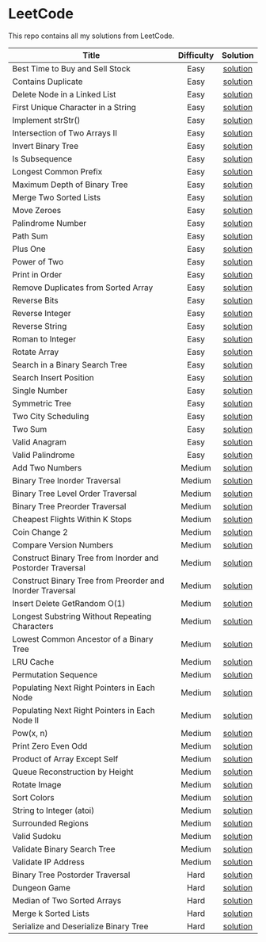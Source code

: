 # LeetCode

This repo contains all my solutions from LeetCode.

| Title                | Difficulty       | Solution  |
|---                   |:---:             |:---:      |
| Best Time to Buy and Sell Stock | Easy | [solution](/leetcode/solutions/easy/best-time-to-buy-and-sell-stock/) |
| Contains Duplicate | Easy | [solution](/leetcode/solutions/easy/contains-duplicate/) |
| Delete Node in a Linked List | Easy | [solution](/leetcode/solutions/easy/delete-node-in-a-linked-list/) |
| First Unique Character in a String | Easy | [solution](/leetcode/solutions/easy/first-unique-character-in-a-string/) |
| Implement strStr() | Easy | [solution](/leetcode/solutions/easy/implement-strstr/) |
| Intersection of Two Arrays II | Easy | [solution](/leetcode/solutions/easy/intersection-of-two-arrays-ii/) |
| Invert Binary Tree | Easy | [solution](/leetcode/solutions/easy/invert-binary-tree/) |
| Is Subsequence | Easy | [solution](/leetcode/solutions/easy/is-subsequence/) |
| Longest Common Prefix | Easy | [solution](/leetcode/solutions/easy/longest-common-prefix/) |
| Maximum Depth of Binary Tree | Easy | [solution](/leetcode/solutions/easy/maximum-depth-of-binary-tree/) |
| Merge Two Sorted Lists | Easy | [solution](/leetcode/solutions/easy/merge-two-sorted-lists/) |
| Move Zeroes | Easy | [solution](/leetcode/solutions/easy/move-zeroes/) |
| Palindrome Number | Easy | [solution](/leetcode/solutions/easy/palindrome-number/) |
| Path Sum | Easy | [solution](/leetcode/solutions/easy/path-sum/) |
| Plus One | Easy | [solution](/leetcode/solutions/easy/plus-one/) |
| Power of Two | Easy | [solution](/leetcode/solutions/easy/power-of-two/) |
| Print in Order | Easy | [solution](/leetcode/solutions/easy/print-in-order/) |
| Remove Duplicates from Sorted Array | Easy | [solution](/leetcode/solutions/easy/remove-duplicates-from-sorted-array/) |
| Reverse Bits | Easy | [solution](/leetcode/solutions/easy/reverse-bits/) |
| Reverse Integer | Easy | [solution](/leetcode/solutions/easy/reverse-integer/) |
| Reverse String | Easy | [solution](/leetcode/solutions/easy/reverse-string/) |
| Roman to Integer | Easy | [solution](/leetcode/solutions/easy/roman-to-integer/) |
| Rotate Array | Easy | [solution](/leetcode/solutions/easy/rotate-array/) |
| Search in a Binary Search Tree | Easy | [solution](/leetcode/solutions/easy/search-in-a-binary-search-tree/) |
| Search Insert Position | Easy | [solution](/leetcode/solutions/easy/search-insert-position/) |
| Single Number | Easy | [solution](/leetcode/solutions/easy/single-number/) |
| Symmetric Tree | Easy | [solution](/leetcode/solutions/easy/symmetric-tree/) |
| Two City Scheduling | Easy | [solution](/leetcode/solutions/easy/two-city-scheduling/) |
| Two Sum | Easy | [solution](/leetcode/solutions/easy/two-sum/) |
| Valid Anagram | Easy | [solution](/leetcode/solutions/easy/valid-anagram/) |
| Valid Palindrome | Easy | [solution](/leetcode/solutions/easy/valid-palindrome/) |
| Add Two Numbers | Medium | [solution](/leetcode/solutions/medium/add-two-numbers/) |
| Binary Tree Inorder Traversal | Medium | [solution](/leetcode/solutions/medium/binary-tree-inorder-traversal/) |
| Binary Tree Level Order Traversal | Medium | [solution](/leetcode/solutions/medium/binary-tree-level-order-traversal/) |
| Binary Tree Preorder Traversal | Medium | [solution](/leetcode/solutions/medium/binary-tree-preorder-traversal/) |
| Cheapest Flights Within K Stops | Medium | [solution](/leetcode/solutions/medium/cheapest-flights-within-k-stops/) |
| Coin Change 2 | Medium | [solution](/leetcode/solutions/medium/coin-change-2/) |
| Compare Version Numbers | Medium | [solution](/leetcode/solutions/medium/compare-version-numbers/) |
| Construct Binary Tree from Inorder and Postorder Traversal | Medium | [solution](/leetcode/solutions/medium/construct-binary-tree-from-inorder-and-postorder-traversal/) |
| Construct Binary Tree from Preorder and Inorder Traversal | Medium | [solution](/leetcode/solutions/medium/construct-binary-tree-from-preorder-and-inorder-traversal/) |
| Insert Delete GetRandom O(1) | Medium | [solution](/leetcode/solutions/medium/insert-delete-getrandom-o1/) |
| Longest Substring Without Repeating Characters | Medium | [solution](/leetcode/solutions/medium/longest-substring-without-repeating-characters/) |
| Lowest Common Ancestor of a Binary Tree | Medium | [solution](/leetcode/solutions/medium/lowest-common-ancestor-of-a-binary-tree/) |
| LRU Cache | Medium | [solution](/leetcode/solutions/medium/lru-cache/) |
| Permutation Sequence | Medium | [solution](/leetcode/solutions/medium/permutation-sequence/) |
| Populating Next Right Pointers in Each Node | Medium | [solution](/leetcode/solutions/medium/populating-next-right-pointers-in-each-node/) |
| Populating Next Right Pointers in Each Node II | Medium | [solution](/leetcode/solutions/medium/populating-next-right-pointers-in-each-node-ii/) |
| Pow(x, n) | Medium | [solution](/leetcode/solutions/medium/powx-n/) |
| Print Zero Even Odd | Medium | [solution](/leetcode/solutions/medium/print-zero-even-odd/) |
| Product of Array Except Self | Medium | [solution](/leetcode/solutions/medium/product-of-array-except-self/) |
| Queue Reconstruction by Height | Medium | [solution](/leetcode/solutions/medium/queue-reconstruction-by-height/) |
| Rotate Image | Medium | [solution](/leetcode/solutions/medium/rotate-image/) |
| Sort Colors | Medium | [solution](/leetcode/solutions/medium/sort-colors/) |
| String to Integer (atoi) | Medium | [solution](/leetcode/solutions/medium/string-to-integer-atoi/) |
| Surrounded Regions | Medium | [solution](/leetcode/solutions/medium/surrounded-regions/) |
| Valid Sudoku | Medium | [solution](/leetcode/solutions/medium/valid-sudoku/) |
| Validate Binary Search Tree | Medium | [solution](/leetcode/solutions/medium/validate-binary-search-tree/) |
| Validate IP Address | Medium | [solution](/leetcode/solutions/medium/validate-ip-address/) |
| Binary Tree Postorder Traversal | Hard | [solution](/leetcode/solutions/hard/binary-tree-postorder-traversal/) |
| Dungeon Game | Hard | [solution](/leetcode/solutions/hard/dungeon-game/) |
| Median of Two Sorted Arrays | Hard | [solution](/leetcode/solutions/hard/median-of-two-sorted-arrays/) |
| Merge k Sorted Lists | Hard | [solution](/leetcode/solutions/hard/merge-k-sorted-lists/) |
| Serialize and Deserialize Binary Tree | Hard | [solution](/leetcode/solutions/hard/serialize-and-deserialize-binary-tree/) |
